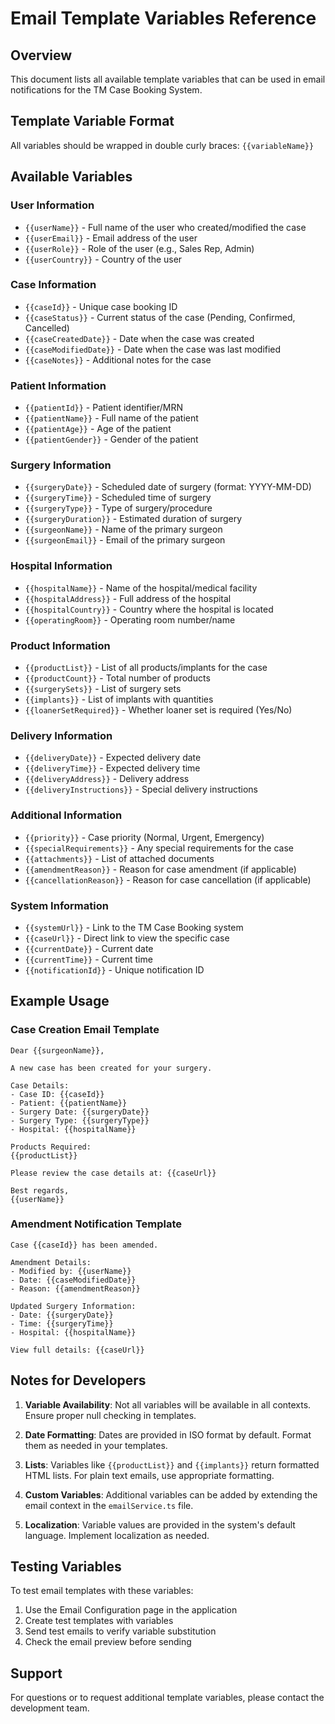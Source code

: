 # Email Template Variables Reference

## Overview
This document lists all available template variables that can be used in email notifications for the TM Case Booking System.

## Template Variable Format
All variables should be wrapped in double curly braces: `{{variableName}}`

## Available Variables

### User Information
- `{{userName}}` - Full name of the user who created/modified the case
- `{{userEmail}}` - Email address of the user
- `{{userRole}}` - Role of the user (e.g., Sales Rep, Admin)
- `{{userCountry}}` - Country of the user

### Case Information
- `{{caseId}}` - Unique case booking ID
- `{{caseStatus}}` - Current status of the case (Pending, Confirmed, Cancelled)
- `{{caseCreatedDate}}` - Date when the case was created
- `{{caseModifiedDate}}` - Date when the case was last modified
- `{{caseNotes}}` - Additional notes for the case

### Patient Information
- `{{patientId}}` - Patient identifier/MRN
- `{{patientName}}` - Full name of the patient
- `{{patientAge}}` - Age of the patient
- `{{patientGender}}` - Gender of the patient

### Surgery Information
- `{{surgeryDate}}` - Scheduled date of surgery (format: YYYY-MM-DD)
- `{{surgeryTime}}` - Scheduled time of surgery
- `{{surgeryType}}` - Type of surgery/procedure
- `{{surgeryDuration}}` - Estimated duration of surgery
- `{{surgeonName}}` - Name of the primary surgeon
- `{{surgeonEmail}}` - Email of the primary surgeon

### Hospital Information
- `{{hospitalName}}` - Name of the hospital/medical facility
- `{{hospitalAddress}}` - Full address of the hospital
- `{{hospitalCountry}}` - Country where the hospital is located
- `{{operatingRoom}}` - Operating room number/name

### Product Information
- `{{productList}}` - List of all products/implants for the case
- `{{productCount}}` - Total number of products
- `{{surgerySets}}` - List of surgery sets
- `{{implants}}` - List of implants with quantities
- `{{loanerSetRequired}}` - Whether loaner set is required (Yes/No)

### Delivery Information
- `{{deliveryDate}}` - Expected delivery date
- `{{deliveryTime}}` - Expected delivery time
- `{{deliveryAddress}}` - Delivery address
- `{{deliveryInstructions}}` - Special delivery instructions

### Additional Information
- `{{priority}}` - Case priority (Normal, Urgent, Emergency)
- `{{specialRequirements}}` - Any special requirements for the case
- `{{attachments}}` - List of attached documents
- `{{amendmentReason}}` - Reason for case amendment (if applicable)
- `{{cancellationReason}}` - Reason for case cancellation (if applicable)

### System Information
- `{{systemUrl}}` - Link to the TM Case Booking system
- `{{caseUrl}}` - Direct link to view the specific case
- `{{currentDate}}` - Current date
- `{{currentTime}}` - Current time
- `{{notificationId}}` - Unique notification ID

## Example Usage

### Case Creation Email Template
```
Dear {{surgeonName}},

A new case has been created for your surgery.

Case Details:
- Case ID: {{caseId}}
- Patient: {{patientName}}
- Surgery Date: {{surgeryDate}}
- Surgery Type: {{surgeryType}}
- Hospital: {{hospitalName}}

Products Required:
{{productList}}

Please review the case details at: {{caseUrl}}

Best regards,
{{userName}}
```

### Amendment Notification Template
```
Case {{caseId}} has been amended.

Amendment Details:
- Modified by: {{userName}}
- Date: {{caseModifiedDate}}
- Reason: {{amendmentReason}}

Updated Surgery Information:
- Date: {{surgeryDate}}
- Time: {{surgeryTime}}
- Hospital: {{hospitalName}}

View full details: {{caseUrl}}
```

## Notes for Developers

1. **Variable Availability**: Not all variables will be available in all contexts. Ensure proper null checking in templates.

2. **Date Formatting**: Dates are provided in ISO format by default. Format them as needed in your templates.

3. **Lists**: Variables like `{{productList}}` and `{{implants}}` return formatted HTML lists. For plain text emails, use appropriate formatting.

4. **Custom Variables**: Additional variables can be added by extending the email context in the `emailService.ts` file.

5. **Localization**: Variable values are provided in the system's default language. Implement localization as needed.

## Testing Variables

To test email templates with these variables:

1. Use the Email Configuration page in the application
2. Create test templates with variables
3. Send test emails to verify variable substitution
4. Check the email preview before sending

## Support

For questions or to request additional template variables, please contact the development team.